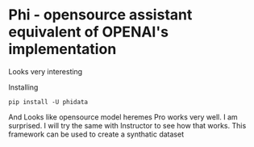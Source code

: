 # Phi - opensource assistant equivalent of OPENAI's implementation

Looks very interesting

Installing

```
pip install -U phidata
```

And Looks like opensource model heremes Pro works very well. I am surprised. 
I will try the same with Instructor to see how that works.
This framework can be used to create a synthatic dataset


